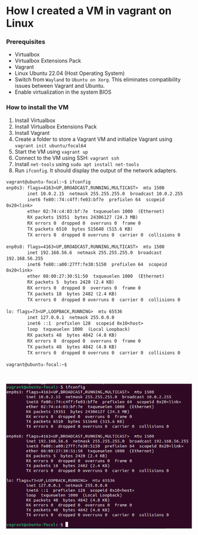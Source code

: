 # **How I created a VM in vagrant on Linux**

### **Prerequisites**
- Virtualbox
- Virtualbox Extensions Pack
- Vagrant
- Linux Ubuntu 22.04 (Host Operating System)
- Switch from <code>Wayland</code> to <code>Ubuntu on Xorg</code>. This eliminates compatibility issues between Vagrant and Ubuntu.
- Enable virtualization in the system BIOS

### **How to install the VM**
<ol>
    <li>Install Virtualbox</li>
    <li>Install Virtualbox Extensions Pack</li>
    <li>Install Vagrant</li>
    <li>Create a folder to store a Vagrant VM and initialize Vagrant using <code>vagrant init ubuntu/focal64</code></li>
    <li>Start the VM using <code>vagrant up</code></li>
    <li>Connect to the VM using SSH: <code>vagrant ssh</code></li>
    <li>Install <code>net-tools</code> using <code>sudo apt install net-tools</code></li>
    <li>Run <code>ifconfig</code>. It should display the output of the network adapters.</li>
</ol>


```
vagrant@ubuntu-focal:~$ ifconfig
enp0s3: flags=4163<UP,BROADCAST,RUNNING,MULTICAST>  mtu 1500
        inet 10.0.2.15  netmask 255.255.255.0  broadcast 10.0.2.255
        inet6 fe80::74:c4ff:fe03:bf7e  prefixlen 64  scopeid 0x20<link>
        ether 02:74:c4:03:bf:7e  txqueuelen 1000  (Ethernet)
        RX packets 19351  bytes 24306127 (24.3 MB)
        RX errors 0  dropped 0  overruns 0  frame 0
        TX packets 6510  bytes 515648 (515.6 KB)
        TX errors 0  dropped 0 overruns 0  carrier 0  collisions 0

enp0s8: flags=4163<UP,BROADCAST,RUNNING,MULTICAST>  mtu 1500
        inet 192.168.56.6  netmask 255.255.255.0  broadcast 192.168.56.255
        inet6 fe80::a00:27ff:fe30:5150  prefixlen 64  scopeid 0x20<link>
        ether 08:00:27:30:51:50  txqueuelen 1000  (Ethernet)
        RX packets 5  bytes 2420 (2.4 KB)
        RX errors 0  dropped 0  overruns 0  frame 0
        TX packets 18  bytes 2482 (2.4 KB)
        TX errors 0  dropped 0 overruns 0  carrier 0  collisions 0

lo: flags=73<UP,LOOPBACK,RUNNING>  mtu 65536
        inet 127.0.0.1  netmask 255.0.0.0
        inet6 ::1  prefixlen 128  scopeid 0x10<host>
        loop  txqueuelen 1000  (Local Loopback)
        RX packets 48  bytes 4842 (4.8 KB)
        RX errors 0  dropped 0  overruns 0  frame 0
        TX packets 48  bytes 4842 (4.8 KB)
        TX errors 0  dropped 0 overruns 0  carrier 0  collisions 0

vagrant@ubuntu-focal:~$ 
```
<br />

![ifconfig output](screenshot_17-08-2022_22-54-04.png "Screenshot of ifconfig output")

